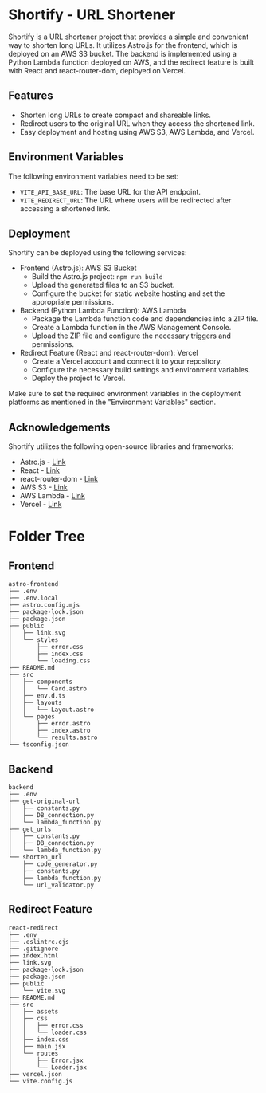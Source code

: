 # Shortify - URL Shortener

Shortify is a URL shortener project that provides a simple and convenient way to shorten long URLs. It utilizes Astro.js for the frontend, which is deployed on an AWS S3 bucket. The backend is implemented using a Python Lambda function deployed on AWS, and the redirect feature is built with React and react-router-dom, deployed on Vercel.

## Features

- Shorten long URLs to create compact and shareable links.
- Redirect users to the original URL when they access the shortened link.
- Easy deployment and hosting using AWS S3, AWS Lambda, and Vercel.

## Environment Variables

The following environment variables need to be set:

- `VITE_API_BASE_URL`: The base URL for the API endpoint.
- `VITE_REDIRECT_URL`: The URL where users will be redirected after accessing a shortened link.

## Deployment

Shortify can be deployed using the following services:

- Frontend (Astro.js): AWS S3 Bucket
  - Build the Astro.js project: `npm run build`
  - Upload the generated files to an S3 bucket.
  - Configure the bucket for static website hosting and set the appropriate permissions.
- Backend (Python Lambda Function): AWS Lambda
  - Package the Lambda function code and dependencies into a ZIP file.
  - Create a Lambda function in the AWS Management Console.
  - Upload the ZIP file and configure the necessary triggers and permissions.
- Redirect Feature (React and react-router-dom): Vercel
  - Create a Vercel account and connect it to your repository.
  - Configure the necessary build settings and environment variables.
  - Deploy the project to Vercel.

Make sure to set the required environment variables in the deployment platforms as mentioned in the "Environment Variables" section.

## Acknowledgements

Shortify utilizes the following open-source libraries and frameworks:

- Astro.js - [Link](https://astro.build)
- React - [Link](https://reactjs.org)
- react-router-dom - [Link](https://reactrouter.com)
- AWS S3 - [Link](https://aws.amazon.com/s3)
- AWS Lambda - [Link](https://aws.amazon.com/lambda)
- Vercel - [Link](https://vercel.com)

# Folder Tree

## Frontend
```
astro-frontend
├── .env
├── .env.local
├── astro.config.mjs
├── package-lock.json
├── package.json
├── public
│   ├── link.svg
│   └── styles
│       ├── error.css
│       ├── index.css
│       └── loading.css
├── README.md
├── src
│   ├── components
│   │   └── Card.astro
│   ├── env.d.ts
│   ├── layouts
│   │   └── Layout.astro
│   └── pages
│       ├── error.astro
│       ├── index.astro
│       └── results.astro
└── tsconfig.json
```

## Backend

```
backend
├── .env
├── get-original-url
│   ├── constants.py
│   ├── DB_connection.py
│   └── lambda_function.py
├── get_urls
│   ├── constants.py
│   ├── DB_connection.py
│   └── lambda_function.py
└── shorten_url
    ├── code_generator.py
    ├── constants.py
    ├── lambda_function.py
    └── url_validator.py
```

## Redirect Feature
```
react-redirect
├── .env
├── .eslintrc.cjs
├── .gitignore
├── index.html
├── link.svg
├── package-lock.json
├── package.json
├── public
│   └── vite.svg
├── README.md
├── src
│   ├── assets
│   ├── css
│   │   ├── error.css
│   │   └── loader.css
│   ├── index.css
│   ├── main.jsx
│   └── routes
│       ├── Error.jsx
│       └── Loader.jsx
├── vercel.json
└── vite.config.js
```

